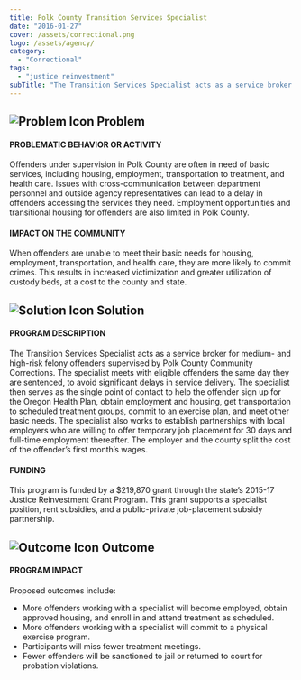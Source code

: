 ```yaml
---
title: Polk County Transition Services Specialist
date: "2016-01-27"
cover: /assets/correctional.png
logo: /assets/agency/
category:
  - "Correctional"
tags:
  - "justice reinvestment"
subTitle: "The Transition Services Specialist acts as a service broker for medium- and high-risk felony offenders supervised by Polk County Community Corrections."
---
```

## ![Problem Icon](https://github.com/google/material-design-icons/raw/master/alert/1x_web/ic_error_outline_black_48dp.png "Problem") Problem

#### PROBLEMATIC BEHAVIOR OR ACTIVITY

Offenders under supervision in Polk County are often in need of basic services, including housing, employment, transportation to treatment, and health care. Issues with cross-communication between department personnel and outside agency representatives can lead to a delay in offenders accessing the services they need. Employment opportunities and transitional housing for offenders are also limited in Polk County.

#### IMPACT ON THE COMMUNITY

When offenders are unable to meet their basic needs for housing, employment, transportation, and health care, they are more likely to commit crimes. This results in increased victimization and greater utilization of custody beds, at a cost to the county and state.

## ![Solution Icon](https://github.com/google/material-design-icons/raw/master/action/1x_web/ic_lightbulb_outline_black_48dp.png "Solution") Solution

#### PROGRAM DESCRIPTION

The Transition Services Specialist acts as a service broker for medium- and high-risk felony offenders supervised by Polk County Community Corrections. The specialist meets with eligible offenders the same day they are sentenced, to avoid significant delays in service delivery. The specialist then serves as the single point of contact to help the offender sign up for the Oregon Health Plan, obtain employment and housing, get transportation to scheduled treatment groups, commit to an exercise plan, and meet other basic needs.
The specialist also works to establish partnerships with local employers who are willing to offer temporary job placement for 30 days and full-time employment thereafter. The employer and the county split the cost of the offender’s first month’s wages.

#### FUNDING

This program is funded by a $219,870 grant through the state’s 2015-17 Justice Reinvestment Grant Program. This grant supports a specialist position, rent subsidies, and a public-private job-placement subsidy partnership.

## ![Outcome Icon](https://github.com/google/material-design-icons/raw/master/action/1x_web/ic_view_list_black_48dp.png "Outcome") Outcome

#### PROGRAM IMPACT

Proposed outcomes include:

* More offenders working with a specialist will become employed, obtain approved housing, and enroll in and attend treatment as scheduled.
* More offenders working with a specialist will commit to a physical exercise program.
* Participants will miss fewer treatment meetings.
* Fewer offenders will be sanctioned to jail or returned to court for probation violations.


